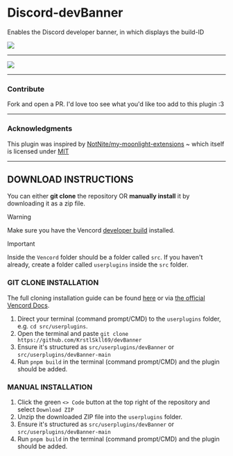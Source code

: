 # Discord-devBanner
Enables the Discord developer banner, in which displays the build-ID

![](https://cdn.nest.rip/uploads/cd11c2b8-46fd-41dc-a59c-dcdee487da25.png)

---

![](https://cdn.nest.rip/uploads/81987066-d9cd-46bc-a06f-86d738bd9444.png)

---

### Contribute

Fork and open a PR. I'd love too see what you'd like too add to this plugin :3

---

### Acknowledgments

This plugin was inspired by [NotNite/my-moonlight-extensions](https://github.com/NotNite/my-moonlight-extensions) ~
which itself is licensed under [MIT](https://raw.githubusercontent.com/NotNite/my-moonlight-extensions/refs/heads/main/LICENSE)


---
## DOWNLOAD INSTRUCTIONS
You can either __git clone__ the repository OR __manually install__ it by downloading it as a zip file.<br/>
> [!WARNING]
> Make sure you have the Vencord [developer build](https://docs.vencord.dev/installing/) installed.<br/>

> [!IMPORTANT]
> Inside the `Vencord` folder should be a folder called `src`. If you haven't already, create a folder called `userplugins` inside the `src` folder.

### GIT CLONE INSTALLATION
The full cloning installation guide can be found [here](https://discord.com/channels/1015060230222131221/1257038407503446176/1257038407503446176) or via [the official Vencord Docs](https://docs.vencord.dev/installing/custom-plugins/).
1. Direct your terminal (command prompt/CMD) to the `userplugins` folder, e.g. `cd src/userplugins`.
2. Open the terminal and paste `git clone https://github.com/KrstlSkll69/devBanner`
3. Ensure it's structured as `src/userplugins/devBanner` or `src/userplugins/devBanner-main`
4. Run `pnpm build` in the terminal (command prompt/CMD) and the plugin should be added.

### MANUAL INSTALLATION
1. Click the green `<> Code` button at the top right of the repository and select `Download ZIP`
2. Unzip the downloaded ZIP file into the `userplugins` folder.
3. Ensure it's structured as `src/userplugins/devBanner` or `src/userplugins/devBanner-main`
5. Run `pnpm build` in the terminal (command prompt/CMD) and the plugin should be added.
